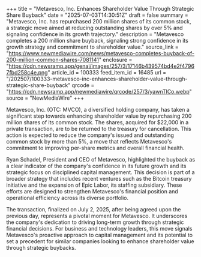 +++
title = "Metavesco, Inc. Enhances Shareholder Value Through Strategic Share Buyback"
date = "2025-07-03T14:30:51Z"
draft = false
summary = "Metavesco, Inc. has repurchased 200 million shares of its common stock, a strategic move aimed at reducing outstanding shares by over 5% and signaling confidence in its growth trajectory."
description = "Metavesco completes a 200 million share buyback, signaling strong confidence in its growth strategy and commitment to shareholder value."
source_link = "https://www.newmediawire.com/news/metavesco-completes-buyback-of-200-million-common-shares-7081141"
enclosure = "https://cdn.newsramp.app/genai/images/257/3/17146b439574bd4e2f47967fbd258c4e.png"
article_id = 100333
feed_item_id = 16485
url = "/202507/100333-metavesco-inc-enhances-shareholder-value-through-strategic-share-buyback"
qrcode = "https://cdn.newsramp.app/newmediawire/qrcode/257/3/yawnTlCo.webp"
source = "NewMediaWire"
+++

<p>Metavesco, Inc. (OTC: MVCO), a diversified holding company, has taken a significant step towards enhancing shareholder value by repurchasing 200 million shares of its common stock. The shares, acquired for $22,000 in a private transaction, are to be returned to the treasury for cancellation. This action is expected to reduce the company's issued and outstanding common stock by more than 5%, a move that reflects Metavesco's commitment to improving per-share metrics and overall financial health.</p><p>Ryan Schadel, President and CEO of Metavesco, highlighted the buyback as a clear indicator of the company's confidence in its future growth and its strategic focus on disciplined capital management. This decision is part of a broader strategy that includes recent ventures such as the Bitcoin treasury initiative and the expansion of Epic Labor, its staffing subsidiary. These efforts are designed to strengthen Metavesco's financial position and operational efficiency across its diverse portfolio.</p><p>The transaction, finalized on July 2, 2025, after being agreed upon the previous day, represents a pivotal moment for Metavesco. It underscores the company's dedication to driving long-term growth through strategic financial decisions. For business and technology leaders, this move signals Metavesco's proactive approach to capital management and its potential to set a precedent for similar companies looking to enhance shareholder value through strategic buybacks.</p>